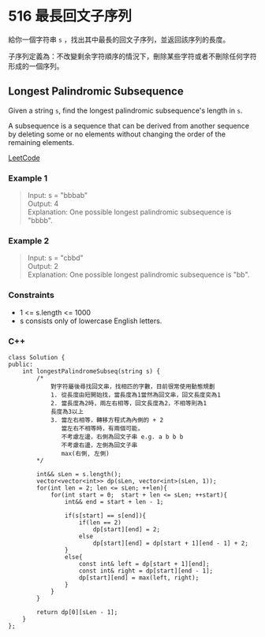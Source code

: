 # 516  最長回文子序列

給你一個字符串 `s` ，找出其中最長的回文子序列，並返回該序列的長度。

子序列定義為：不改變剩余字符順序的情況下，刪除某些字符或者不刪除任何字符形成的一個序列。

##  Longest Palindromic Subsequence

Given a string `s`, find the longest palindromic subsequence's length in `s`.

A subsequence is a sequence that can be derived from another sequence by deleting some or no elements without changing the order of the remaining elements.


[LeetCode](https://leetcode.cn/problems/longest-palindromic-subsequence/)

### Example 1

>Input: s = "bbbab"  
Output: 4  
Explanation: One possible longest palindromic subsequence is "bbbb".  

### Example 2

>Input: s = "cbbd"  
Output: 2  
Explanation: One possible longest palindromic subsequence is "bb".  


### Constraints

* 1 <= s.length <= 1000
* s consists only of lowercase English letters.

### C++ 

```
class Solution {
public:
    int longestPalindromeSubseq(string s) {
        /*
            對字符屬後尋找回文串，找相匹的字數，目前很常使用動態規劃
            1. 從長度由短開始找，當長度為1當然為回文串，回文長度奕為1
            2. 當長度為2時，兩左右相等，回文長度為2，不相等則為1
            長度為3以上
            3. 當左右相等，轉移方程式為內側的 + 2
               當左右不相等時，有兩個可能，
               不考慮左邊，右側為回文子串 e.g. a b b b
               不考慮右邊，左側為回文子串
               max(右側, 左側)                
        */

        int&& sLen = s.length();
        vector<vector<int>> dp(sLen, vector<int>(sLen, 1));
        for(int len = 2; len <= sLen; ++len){
            for(int start = 0;  start + len <= sLen; ++start){
                int&& end = start + len - 1;

                if(s[start] == s[end]){
                    if(len == 2)
                        dp[start][end] = 2;
                    else
                        dp[start][end] = dp[start + 1][end - 1] + 2;
                }
                else{
                    const int& left = dp[start + 1][end];
                    const int& right = dp[start][end - 1];
                    dp[start][end] = max(left, right);
                }                
            }
        }

        return dp[0][sLen - 1];
    }
};
```